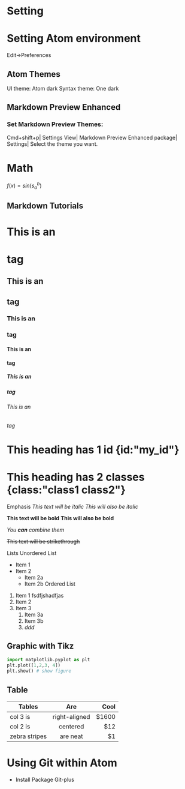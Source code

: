 # Setting

# Setting Atom environment
Edit->Preferences
## Atom Themes
UI theme: Atom dark
Syntax theme: One dark

## Markdown Preview Enhanced
### Set Markdown Preview Themes:
Cmd+shift+p| Settings View| Markdown Preview Enhanced package| Settings| Select the theme you want.
# Math
$f(x)=sin(s_a^b)$
## Markdown Tutorials

# This is an <h1> tag
## This is an <h2> tag
### This is an <h3> tag
#### This is an <h4> tag
##### This is an <h5> tag
###### This is an <h6> tag

# This heading has 1 id      {id:"my_id"}
# This heading has 2 classes {class:"class1 class2"}
Emphasis
*This text will be italic*
_This will also be italic_

**This text will be bold**
__This will also be bold__

_You **can** combine them_

~~This text will be strikethrough~~

Lists
Unordered List

* Item 1
* Item 2
  * Item 2a
  * Item 2b
Ordered List

1. Item 1
fsdfjshadfjas
1. Item 2
1. Item 3
   1. Item 3a
   1. Item 3b
   1. *ddd*
## Graphic with Tikz
```python {cmd:true, matplotlib:true}
import matplotlib.pyplot as plt
plt.plot([1,2,3, 4])
plt.show() # show figure
```
## Table
| Tables        | Are           | Cool  |
| ------------- |:-------------:| -----:|
| col 3 is      | right-aligned | $1600 |
| col 2 is      | centered      |   $12 |
| zebra stripes | are neat      |    $1 |
# Using Git within Atom
- Install Package Git-plus

